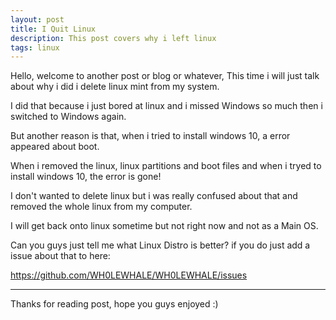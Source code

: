 ```yaml
---
layout: post
title: I Quit Linux
description: This post covers why i left linux 
tags: linux
---
```


Hello, welcome to another post or blog or whatever,
This time i will just talk about why i did i delete linux mint from my system.


I did that because i just bored at linux and i missed Windows so much then i switched to Windows again.

But another reason is that, when i tried to install windows 10, a error appeared about boot.

When i removed the linux, linux partitions and boot files and when i tryed to install windows 10, the error is gone!

I don't wanted to delete linux but i was really confused about that and removed the whole linux from my computer.


I will get back onto linux sometime but not right now and not as a Main OS.

Can you guys just tell me what Linux Distro is better? if you do just add a issue about that to here:

https://github.com/WH0LEWHALE/WH0LEWHALE/issues

---

Thanks for reading post, hope you guys enjoyed :)
